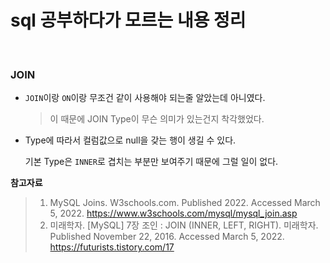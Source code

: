 # sql 공부하다가 모르는 내용 정리

<br>

### JOIN

* `JOIN`이랑 `ON`이랑 무조건 같이 사용해야 되는줄 알았는데 아니였다.

  > 이 때문에 JOIN Type이 무슨 의미가 있는건지 착각했었다.

* Type에 따라서 컬럼값으로 null을 갖는 행이 생길 수 있다.

  기본 Type은 `INNER`로 겹치는 부분만 보여주기 때문에 그럴 일이 없다.

**참고자료**

> 1. MySQL Joins. W3schools.com. Published 2022. Accessed March 5, 2022. https://www.w3schools.com/mysql/mysql_join.asp
> 2. 미래학자. [MySQL] 7장 조인 : JOIN (INNER, LEFT, RIGHT). 미래학자. Published November 22, 2016. Accessed March 5, 2022. https://futurists.tistory.com/17